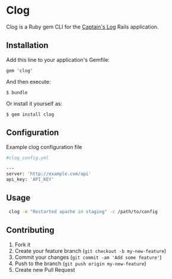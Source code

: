 # Clog

Clog is a Ruby gem CLI for the [Captain's Log]() Rails application.

## Installation

Add this line to your application's Gemfile:

    gem 'clog'

And then execute:

    $ bundle

Or install it yourself as:

    $ gem install clog

## Configuration

Example clog configuration file

```bash
#clog_config.yml

---
server: 'http://example.com/api'
api_key: 'API_KEY'
```

## Usage

```bash
 clog -m "Restarted apache in staging" -c /path/to/config
```

## Contributing

1. Fork it
2. Create your feature branch (`git checkout -b my-new-feature`)
3. Commit your changes (`git commit -am 'Add some feature'`)
4. Push to the branch (`git push origin my-new-feature`)
5. Create new Pull Request
